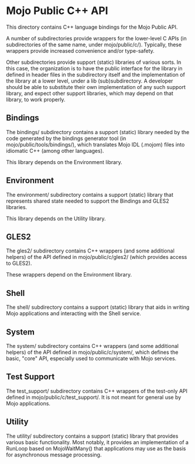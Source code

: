 Mojo Public C++ API
===================

This directory contains C++ language bindings for the Mojo Public API.

A number of subdirectories provide wrappers for the lower-level C APIs (in
subdirectories of the same name, under mojo/public/c/). Typically, these
wrappers provide increased convenience and/or type-safety.

Other subdirectories provide support (static) libraries of various sorts. In
this case, the organization is to have the public interface for the library in
defined in header files in the subdirectory itself and the implementation of the
library at a lower level, under a lib (sub)subdirectory. A developer should be
able to substitute their own implementation of any such support library, and
expect other support libraries, which may depend on that library, to work
properly.

Bindings
--------

The bindings/ subdirectory contains a support (static) library needed by the
code generated by the bindings generator tool (in mojo/public/tools/bindings/),
which translates Mojo IDL (.mojom) files into idiomatic C++ (among other
languages).

This library depends on the Environment library.

Environment
-----------

The environment/ subdirectory contains a support (static) library that
represents shared state needed to support the Bindings and GLES2 libraries.

This library depends on the Utility library.


GLES2
-----

The gles2/ subdirectory contains C++ wrappers (and some additional helpers) of
the API defined in mojo/public/c/gles2/ (which provides access to GLES2).

These wrappers depend on the Environment library.

Shell
-----

The shell/ subdirectory contains a support (static) library that aids in writing
Mojo applications and interacting with the Shell service.

System
------

The system/ subdirectory contains C++ wrappers (and some additional helpers) of
the API defined in mojo/public/c/system/, which defines the basic, "core" API,
especially used to communicate with Mojo services.

Test Support
------------

The test_support/ subdirectory contains C++ wrappers of the test-only API
defined in mojo/public/c/test_support/. It is not meant for general use by Mojo
applications.

Utility
-------

The utility/ subdirectory contains a support (static) library that provides
various basic functionality. Most notably, it provides an implementation of a
RunLoop based on MojoWaitMany() that applications may use as the basis for
asynchronous message processing.
